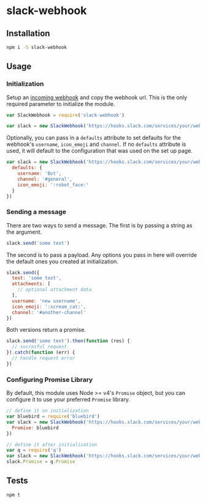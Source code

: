 # slack-webhook

## Installation

```bash
npm i -S slack-webhook
```

## Usage

### Initialization

Setup an [incoming webhook](https://slack.com/apps/A0F7XDUAZ-incoming-webhooks) and copy the webhook url. This is the only required parameter to initialize the module.

```js
var SlackWebhook = require('slack-webhook')

var slack = new SlackWebhook('https://hooks.slack.com/services/your/webhook/url')
```

Optionally, you can pass in a `defaults` attribute to set defaults for the webhook's `username`, `icon_emoji` and `channel`. If no `defaults` attribute is used, it will default to the configuration that was used on the set up page.

```js
var slack = new SlackWebhook('https://hooks.slack.com/services/your/webhook/url', {
  defaults: {
    username: 'Bot',
    channel: '#general',
    icon_emoji: ':robot_face:'
  }
})
```

### Sending a message

There are two ways to send a message. The first is by passing a string as the argument.

```js
slack.send('some text')
```

The second is to pass a payload. Any options you pass in here will override the default ones you created at initialization.

```js
slack.send({
  text: 'some text',
  attachments: [
    // optional attachment data
  ],
  username: 'new username',
  icon_emoji: ':scream_cat:',
  channel: '#another-channel'
})
```

Both versions return a promise.

```js
slack.send('some text').then(function (res) {
  // succesful request
}).catch(function (err) {
  // handle request error
})
```

### Configuring Promise Library

By default, this module uses Node >= v4's `Promise` object, but you can configure it to use your preferred `Promise` library.

```js
// define it on initialization
var bluebird = require('bluebird')
var slack = new SlackWebhook('https://hooks.slack.com/services/your/webhook/url', {
  Promise: bluebird
})

// define it after initialization
var q = require('q')
var slack = new SlackWebhook('https://hooks.slack.com/services/your/webhook/url')
slack.Promise = q.Promise
```

## Tests

```
npm t
```
